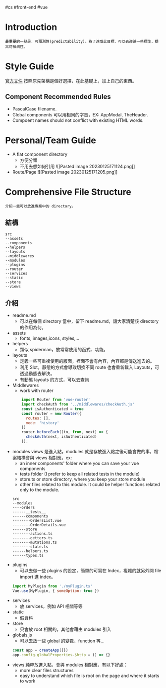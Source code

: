 #cs #front-end #vue 

# Introduction
	最重要的一點是，可預測性(predictability)。為了達成此目標，可以去遵循一些標準，提高可預測性。

# Style Guide
[官方文件](https://vuejs.org/#rule-categories)
	按照原先架構是個好選擇，在此基礎上，加上自己的東西。

## Component Recommended Rules
- PascalCase filename.
- Global components 可以用相同的字首，EX: AppModal, TheHeader.
- Compoent names should not conflict with existing HTML words.

# Personal/Team Guide
- A flat component directory
	- 方便分類
	- 不用去想如何引用
	![[Pasted image 20230125171124.png]]
- Route/Page
	![[Pasted image 20230125171205.png]]

# Comprehensive File Structure
	介紹一些可以放進專案中的 directory。
## 結構
```
src
--assets
--components
--helpers
--layouts
--middlewares
--modules
--plugins
--router
--services
--static
--store
--views
```

## 介紹
- readme.md
	- 可以在每個 directory 當中，留下 readme.md，讓大家清楚該 directory 的作用為何。
- assets
	- fonts, images,icons, styles,…
- helpers
	- 類似 spiderman，放常常使用的函式、功能。
- layouts
	- 定義一些可重複使用的版面，裡面不會有內容，內容都是傳送進去的。
	- 利用 Slot，靜態的方式會導致切換不同 route 也會重新載入 Layouts，可透過動態去解決。
	- 有動態 layouts 的方式，可以去查詢
- Middlewares
	- work with router
	```js
		import Router from 'vue-router'
		import checkAuth from '../middlewares/checkAuth.js'
		const isAuthenticated = true
		const router = new Router({
		  routes: [],
		  mode: 'history'
		})
		router.beforeEach((to, from, next) => {
		  checkAuth(next, isAuthenticated)
		});
	```
- modules
	views 是進入點，modules 就是存放進入點之後可能會做的事，檔案結構會與 views 相對應，ex:
	-   an inner components' folder where you can save your vue components
	-   tests folder (I prefer to keep all related tests in the module)
	-   store.ts or store directory, where you keep your store module
	-   other files related to this module. It could be helper functions related only to the module.
	```
	src  
	--modules  
	----orders  
	------__tests__  
	------components  
	--------OrdersList.vue  
	--------OrderDetails.vue  
	------store  
	--------actions.ts  
	--------getters.ts  
	--------mutations.ts  
	--------state.ts  
	------helpers.ts  
	------types.ts
	```
- plugins
	- 可以去做一些 plugins 的設定，簡單的可寫在 Index，複雜的就另外開 file import 進 index。
	```js
	import MyPlugin from './myPlugin.ts'
	Vue.use(MyPlugin, { someOption: true })
	```
- services
	- 放 services，例如 API 相關等等
- static
	- 假資料
- store
	- 只會放 root 相關的，其他會藉由 modules 引入
- globals.js
	- 可以去放一些 global 的變數、function 等...
	```js
	const app = createApp({})
	app.config.globalProperties.$http = () => {}
	```
- views
	純粹放進入點，會與 modules 相對應，有以下好處：
	- more clear files structures
	- easy to understand which file is root on the page and where it starts to work